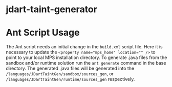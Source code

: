 # jdart-taint-generator

# Ant Script Usage
The Ant script needs an initial change in the `build.xml` script file. Here it is necessary to update the `<property name="mps_home" location="" />` to point to your local MPS installation directory.
To generate .java files from the sandbox and/or runtime solution run the `ant generate` command in the base directory.
The generated .java files will be generated into the `/languages/JDartTaintGen/sandbox/sources_gen`, or `/languages/JDartTaintGen/runtime/sources_gen` respectively.